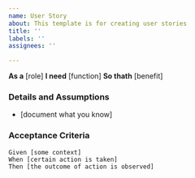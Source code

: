 ```yaml
---
name: User Story
about: This template is for creating user stories
title: ''
labels: ''
assignees: ''

---
```


**As  a** [role]
**I need** [function]
**So thath** [benefit]

### Details and Assumptions
* [document what you know]

### Acceptance Criteria

```gherkin
Given [some context]
When [certain action is taken]
Then [the outcome of action is observed]
```
